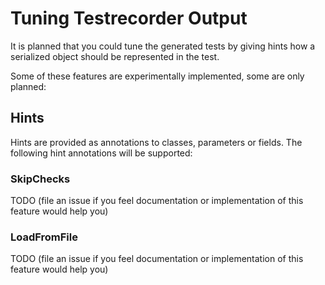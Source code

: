 Tuning Testrecorder Output
==========================

It is planned that you could tune the generated tests by giving hints how a serialized object should be represented in the test.

Some of these features are experimentally implemented, some are only planned: 

## Hints

Hints are provided as annotations to classes, parameters or fields. The following hint annotations will be supported: 

### SkipChecks
TODO (file an issue if you feel documentation or implementation of this feature would help you)

### LoadFromFile
TODO (file an issue if you feel documentation or implementation of this feature would help you)
